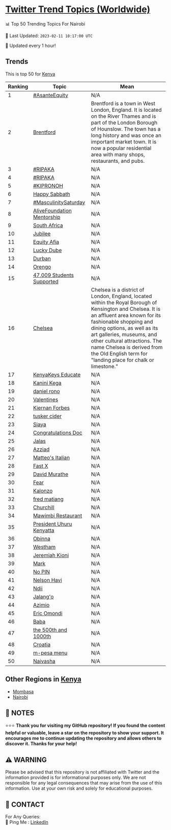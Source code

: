[Twitter Trend Topics (Worldwide)](https://github.com/ErcinDedeoglu/Twitter-Trend-Topics)
==========


📊 Top 50 Trending Topics For Nairobi

📆 Last Updated: `2023-02-11 10:17:00 UTC`

🔧 Updated every 1 hour!


## Trends

This is top 50 for [Kenya](</Kenya>)

| Ranking | Topic | Mean |
| ------- | ------------ | ------------ |
| 1 | [#AsanteEquity](http://twitter.com/search?q=%23AsanteEquity) | N/A |
| 2 | [Brentford](http://twitter.com/search?q=Brentford) | Brentford is a town in West London, England. It is located on the River Thames and is part of the London Borough of Hounslow. The town has a long history and was once an important market town. It is now a popular residential area with many shops, restaurants, and pubs. |
| 3 | [#RIPAKA](http://twitter.com/search?q=%23RIPAKA) | N/A |
| 4 | [#RIPAKA](http://twitter.com/search?q=%23RIPAKA) | N/A |
| 5 | [#KIPRONOH](http://twitter.com/search?q=%23KIPRONOH) | N/A |
| 6 | [Happy Sabbath](http://twitter.com/search?q=Happy+Sabbath) | N/A |
| 7 | [#MasculinitySaturday](http://twitter.com/search?q=%23MasculinitySaturday) | N/A |
| 8 | [AliveFoundation Mentorship](http://twitter.com/search?q=AliveFoundation+Mentorship) | N/A |
| 9 | [South Africa](http://twitter.com/search?q=South+Africa) | N/A |
| 10 | [Jubilee](http://twitter.com/search?q=Jubilee) | N/A |
| 11 | [Equity Afia](http://twitter.com/search?q=Equity+Afia) | N/A |
| 12 | [Lucky Dube](http://twitter.com/search?q=Lucky+Dube) | N/A |
| 13 | [Durban](http://twitter.com/search?q=Durban) | N/A |
| 14 | [Orengo](http://twitter.com/search?q=Orengo) | N/A |
| 15 | [47,009 Students Supported](http://twitter.com/search?q=47%2c009+Students+Supported) | N/A |
| 16 | [Chelsea](http://twitter.com/search?q=Chelsea) | Chelsea is a district of London, England, located within the Royal Borough of Kensington and Chelsea. It is an affluent area known for its fashionable shopping and dining options, as well as its art galleries, museums, and other cultural attractions. The name Chelsea is derived from the Old English term for "landing place for chalk or limestone." |
| 17 | [KenyaKeys Educate](http://twitter.com/search?q=KenyaKeys+Educate) | N/A |
| 18 | [Kanini Kega](http://twitter.com/search?q=Kanini+Kega) | N/A |
| 19 | [daniel rono](http://twitter.com/search?q=daniel+rono) | N/A |
| 20 | [Valentines](http://twitter.com/search?q=Valentines) | N/A |
| 21 | [Kiernan Forbes](http://twitter.com/search?q=Kiernan+Forbes) | N/A |
| 22 | [tusker cider](http://twitter.com/search?q=tusker+cider) | N/A |
| 23 | [Siaya](http://twitter.com/search?q=Siaya) | N/A |
| 24 | [Congratulations Doc](http://twitter.com/search?q=Congratulations+Doc) | N/A |
| 25 | [Jalas](http://twitter.com/search?q=Jalas) | N/A |
| 26 | [Azziad](http://twitter.com/search?q=Azziad) | N/A |
| 27 | [Matteo's Italian](http://twitter.com/search?q=Matteo%27s+Italian) | N/A |
| 28 | [Fast X](http://twitter.com/search?q=Fast+X) | N/A |
| 29 | [David Murathe](http://twitter.com/search?q=David+Murathe) | N/A |
| 30 | [Fear](http://twitter.com/search?q=Fear) | N/A |
| 31 | [Kalonzo](http://twitter.com/search?q=Kalonzo) | N/A |
| 32 | [fred matiang](http://twitter.com/search?q=fred+matiang) | N/A |
| 33 | [Churchill](http://twitter.com/search?q=Churchill) | N/A |
| 34 | [Mawimbi Restaurant](http://twitter.com/search?q=Mawimbi+Restaurant) | N/A |
| 35 | [President Uhuru Kenyatta](http://twitter.com/search?q=President+Uhuru+Kenyatta) | N/A |
| 36 | [Obinna](http://twitter.com/search?q=Obinna) | N/A |
| 37 | [Westham](http://twitter.com/search?q=Westham) | N/A |
| 38 | [Jeremiah Kioni](http://twitter.com/search?q=Jeremiah+Kioni) | N/A |
| 39 | [Mark](http://twitter.com/search?q=Mark) | N/A |
| 40 | [No PIN](http://twitter.com/search?q=No+PIN) | N/A |
| 41 | [Nelson Havi](http://twitter.com/search?q=Nelson+Havi) | N/A |
| 42 | [Ndii](http://twitter.com/search?q=Ndii) | N/A |
| 43 | [Jalang'o](http://twitter.com/search?q=Jalang%27o) | N/A |
| 44 | [Azimio](http://twitter.com/search?q=Azimio) | N/A |
| 45 | [Eric Omondi](http://twitter.com/search?q=Eric+Omondi) | N/A |
| 46 | [Baba](http://twitter.com/search?q=Baba) | N/A |
| 47 | [the 500th and 1000th](http://twitter.com/search?q=the+500th+and+1000th) | N/A |
| 48 | [Croatia](http://twitter.com/search?q=Croatia) | N/A |
| 49 | [m-pesa menu](http://twitter.com/search?q=m-pesa+menu) | N/A |
| 50 | [Naivasha](http://twitter.com/search?q=Naivasha) | N/A |



## Other Regions in [Kenya](</Kenya>)

* [Mombasa](</Kenya/Mombasa.md>)
* [Nairobi](</Kenya/Nairobi.md>)



## 📝 NOTES

⭐⭐⭐ **Thank you for visiting my GitHub repository! If you found the content helpful or valuable, leave a star on the repository to show your support. It encourages me to continue updating the repository and allows others to discover it. Thanks for your help!**


## ⚠️ WARNING

Please be advised that this repository is not affiliated with Twitter and the information provided is for informational purposes only. We are not responsible for any legal consequences that may arise from the use of this information. Use at your own risk and solely for educational purposes.


## 📨 CONTACT

 For Any Queries:  
            🏓 Ping Me : [LinkedIn](https://www.linkedin.com/in/ercindedeoglu/)
